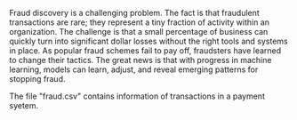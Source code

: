 Fraud discovery is a challenging problem. The fact is that fraudulent transactions are rare; they represent a tiny fraction of activity within an organization. The challenge is that a small percentage of business can quickly turn into significant dollar losses without the right tools and systems in place. As popular fraud schemes fail to pay off, fraudsters have learned to change their tactics. The great news is that with progress in machine learning, models can learn, adjust, and reveal emerging patterns for stopping fraud.


The file "fraud.csv" contains information of transactions in a payment syetem.

